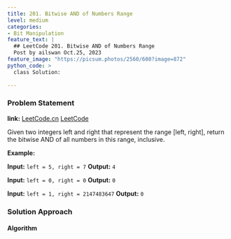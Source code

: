 ```yaml
---
title: 201. Bitwise AND of Numbers Range
level: medium
categories:
- Bit Manipulation
feature_text: |
  ## LeetCode 201. Bitwise AND of Numbers Range
  Post by ailswan Oct.25, 2023
feature_image: "https://picsum.photos/2560/600?image=872"
python_code: >
  class Solution:
          
---
```


### Problem Statement
**link:**
[LeetCode.cn](https://leetcode.cn/problems/bitwise-and-of-numbers-range//)
[LeetCode](https://leetcode.com/problems/bitwise-and-of-numbers-range//)


Given two integers left and right that represent the range [left, right], return the bitwise AND of all numbers in this range, inclusive.


**Example:**

**Input:** `left = 5, right = 7`
**Output:** `4`
 
**Input:** `left = 0, right = 0`
**Output:** `0`

**Input:** `left = 1, right = 2147483647`
**Output:** `0`
 

### Solution Approach
 
#### Algorithm
 